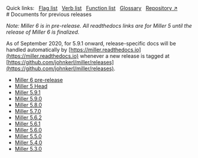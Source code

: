 <!---  PLEASE DO NOT EDIT DIRECTLY. EDIT THE .md.in FILE PLEASE. --->
<div>
<span class="quicklinks">
Quick links:
&nbsp;
<a class="quicklink" href="../reference-main-flag-list/index.html">Flag list</a>
&nbsp;
<a class="quicklink" href="../reference-verbs/index.html">Verb list</a>
&nbsp;
<a class="quicklink" href="../reference-dsl-builtin-functions/index.html">Function list</a>
&nbsp;
<a class="quicklink" href="../glossary/index.html">Glossary</a>
&nbsp;
<a class="quicklink" href="https://github.com/johnkerl/miller" target="_blank">Repository ↗</a>
</span>
</div>
# Documents for previous releases

_Note: Miller 6 is in pre-release. All readthedocs links are for Miller 5 until
the release of Miller 6 is finalized._

As of September 2020, for 5.9.1 onward, release-specific docs will be handled automatically by [https://miller.readthedocs.io](https://miller.readthedocs.io) whenever a new release is tagged at [https://github.com/johnkerl/miller/releases](https://github.com/johnkerl/miller/releases).

* [Miller 6 pre-release](https://johnkerl.org/miller6)
* [Miller 5 Head](https://miller.readthedocs.io)
* [Miller 5.9.1](https://johnkerl.org/miller-docs-by-release/5.10.0/)
* [Miller 5.9.0](https://johnkerl.org//miller-docs-by-release/5.9.0/)
* [Miller 5.8.0](https://johnkerl.org//miller-docs-by-release/5.8.0/)
* [Miller 5.7.0](https://johnkerl.org//miller-docs-by-release/5.7.0/)
* [Miller 5.6.2](https://johnkerl.org//miller-docs-by-release/5.6.2/)
* [Miller 5.6.1](https://johnkerl.org//miller-docs-by-release/5.6.1/)
* [Miller 5.6.0](https://johnkerl.org//miller-docs-by-release/5.6.0/)
* [Miller 5.5.0](https://johnkerl.org//miller-docs-by-release/5.5.0/)
* [Miller 5.4.0](https://johnkerl.org//miller-docs-by-release/5.4.0/)
* [Miller 5.3.0](https://johnkerl.org//miller-docs-by-release/5.3.0/)
